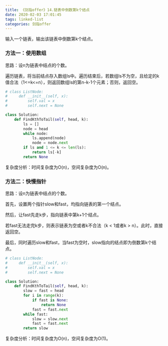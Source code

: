 ```yaml
---
title: 《剑指offer》14.链表中倒数第k个结点
date: 2020-02-03 17:01:45
tags: linked-list
categories: 剑指offer
---
```


输入一个链表，输出该链表中倒数第k个结点。

<!--more-->

### 方法一：使用数组

思路：设n为链表中结点的个数。

遍历链表，将当前结点存入数组ls中。遍历结束后，若数组ls不为空，且给定的k值合法（1<=k<=n），则返回数组ls的第n-k-1个元素；否则，返回空。

```python
# class ListNode:
#     def __init__(self, x):
#         self.val = x
#         self.next = None

class Solution:
    def FindKthToTail(self, head, k):
        ls = []
        node = head
        while node:
            ls.append(node)
            node = node.next
        if ls and 1 <= k <= len(ls):
            return ls[-k]
        return None
```

复杂度分析：时间复杂度为O(n)，空间复杂度为O(n)。

### 方法二：快慢指针

思路：设n为链表中结点的个数。

首先，设置两个指针slow和fast，均指向链表的第一个结点。

然后，让fast先走k步，指向链表中第k+1个结点。

若fast无法走完k步，则表示链表为空或者k不合法（k < 1或者k > n）。此时，直接返回空。

最后，同时遍历slow和fast，当fast为空时，slow指向的结点即为倒数第k个结点。

```python
# class ListNode:
#     def __init__(self, x):
#         self.val = x
#         self.next = None

class Solution:
    def FindKthToTail(self, head, k):
        slow = fast = head
        for i in range(k):
            if fast is None:
                return None
            fast = fast.next
        while fast:
            slow = slow.next
            fast = fast.next
        return slow
```

复杂度分析：时间复杂度为O(n)，空间复杂度为O(1)。

